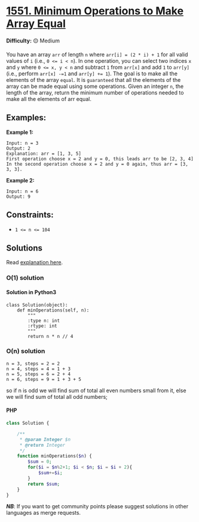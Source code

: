 # [1551. Minimum Operations to Make Array Equal](https://leetcode.com/problems/minimum-operations-to-make-array-equal/)

**Difficulty:** :yellow_circle: Medium

You have an array `arr` of length `n` where `arr[i] = (2 * i) + 1` for all valid values of `i` (i.e., `0 <= i < n`).
In one operation, you can select two indices `x` and `y` where `0 <= x, y < n` and subtract `1` from `arr[x]` and add `1` to `arr[y]` (i.e., perform `arr[x] -=1` and `arr[y] += 1`). The goal is to make all the elements of the array `equal`. It is `guaranteed` that all the elements of the array can be made equal using some operations.
Given an integer `n`, the length of the array, return the minimum number of operations needed to make all the elements of arr equal.

## Examples:

**Example 1:**
```text
Input: n = 3
Output: 2
Explanation: arr = [1, 3, 5]
First operation choose x = 2 and y = 0, this leads arr to be [2, 3, 4]
In the second operation choose x = 2 and y = 0 again, thus arr = [3, 3, 3].

```

**Example 2:**
```text
Input: n = 6
Output: 9
```

## Constraints:
- `1 <= n <= 104`


## Solutions

Read [explanation here](https://leetcode.com/problems/minimum-operations-to-make-array-equal/solutions/1145020/js-python-java-c-easy-o-1-1-liner-mathematical-solutions-w-explanation/).

### O(1) solution

#### Solution in Python3
```python3
class Solution(object):
    def minOperations(self, n):
        """
        :type n: int
        :rtype: int
        """
        return n * n // 4
```

### O(n) solution 

```
n = 3, steps = 2 = 2
n = 4, steps = 4 = 1 + 3
n = 5, steps = 6 = 2 + 4
n = 6, steps = 9 = 1 + 3 + 5
```
so if n is odd we will find sum of total all even numbers small from it, else we will find sum of total all odd numbers;

#### PHP
```php
class Solution {

    /**
     * @param Integer $n
     * @return Integer
     */
    function minOperations($n) {
        $sum = 0;
        for($i = $n%2+1; $i < $n; $i = $i + 2){
            $sum+=$i;
        }
        return $sum;
    }
}
```
***NB***: If you want to get community points please suggest solutions in other languages as merge requests.
